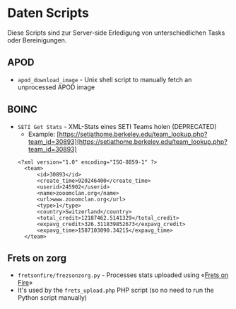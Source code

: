 # Daten Scripts
Diese Scripts sind zur Server-side Erledigung von unterschiedlichen Tasks oder Bereinigungen.

## APOD
- `apod_download_image` - Unix shell script to manually fetch an unprocessed APOD image

## BOINC
- `SETI Get Stats` - XML-Stats eines SETI Teams holen (DEPRECATED)
  + Example: [https://setiathome.berkeley.edu/team_lookup.php?team_id=30893](https://setiathome.berkeley.edu/team_lookup.php?team_id=30893)
  ```
  <?xml version="1.0" encoding="ISO-8859-1" ?>
	<team>
	    <id>30893</id>
	    <create_time>920246400</create_time>
	    <userid>245902</userid>
	    <name>zooomclan.org</name>
	    <url>www.zooomclan.org</url>
	    <type>1</type>
	    <country>Switzerland</country>
	    <total_credit>12187462.5141329</total_credit>
	    <expavg_credit>326.311839852673</expavg_credit>
	    <expavg_time>1587103090.34215</expavg_time>
	</team>
  ```

## Frets on zorg
- `fretsonfire/frezsonzorg.py` - Processes stats uploaded using «[Frets on Fire](https://fretsonfire.sourceforge.net)»
- It's used by the `frets_upload.php` PHP script (so no need to run the Python script manually)
